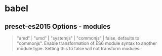 # babel

## preset-es2015 Options - modules
> "amd" | "umd" | "systemjs" | "commonjs" | false, defaults to "commonjs".
Enable transformation of ES6 module syntax to another module type.
Setting this to false will not transform modules.

